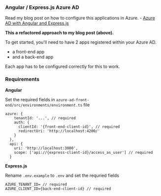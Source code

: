 ### Angular / Express.js Azure AD

Read my blog post on how to configure this applications in Azure. - 
[Azure AD with Angular and Express.js](https://shammelburg.medium.com)

**This a refactored approach to my blog post (above).**

To get started, you'll need to have 2 apps registered within your Azure AD.

- a front-end app
- and a back-end app

Each app has to be configured correctly for this to work. 



### Requirements
**Angular**

Set the required fields in `azure-ad-front-end/src/environments/environment.ts` file

```
azure: {
    tenantId: '...', // required
    auth: {
      clientId: '{front-end-client-id}', // required
      redirectUri: 'http://localhost:4200/'
    }
  },
  api: {
    uri: 'http://localhost:3000',
    scope: ['api://{express-client-id}/access_as_user'] // required
  }
```

**Express.js**

Rename `.env.example` to `.env` and set the requried fields

```
AZURE_TENANT_ID= // required
AZURE_CLIENT_ID={back-end-client-id} // required
```


